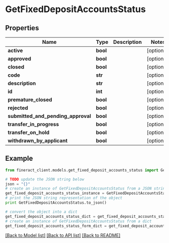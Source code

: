 # GetFixedDepositAccountsStatus


## Properties

Name | Type | Description | Notes
------------ | ------------- | ------------- | -------------
**active** | **bool** |  | [optional] 
**approved** | **bool** |  | [optional] 
**closed** | **bool** |  | [optional] 
**code** | **str** |  | [optional] 
**description** | **str** |  | [optional] 
**id** | **int** |  | [optional] 
**premature_closed** | **bool** |  | [optional] 
**rejected** | **bool** |  | [optional] 
**submitted_and_pending_approval** | **bool** |  | [optional] 
**transfer_in_progress** | **bool** |  | [optional] 
**transfer_on_hold** | **bool** |  | [optional] 
**withdrawn_by_applicant** | **bool** |  | [optional] 

## Example

```python
from fineract_client.models.get_fixed_deposit_accounts_status import GetFixedDepositAccountsStatus

# TODO update the JSON string below
json = "{}"
# create an instance of GetFixedDepositAccountsStatus from a JSON string
get_fixed_deposit_accounts_status_instance = GetFixedDepositAccountsStatus.from_json(json)
# print the JSON string representation of the object
print GetFixedDepositAccountsStatus.to_json()

# convert the object into a dict
get_fixed_deposit_accounts_status_dict = get_fixed_deposit_accounts_status_instance.to_dict()
# create an instance of GetFixedDepositAccountsStatus from a dict
get_fixed_deposit_accounts_status_form_dict = get_fixed_deposit_accounts_status.from_dict(get_fixed_deposit_accounts_status_dict)
```
[[Back to Model list]](../README.md#documentation-for-models) [[Back to API list]](../README.md#documentation-for-api-endpoints) [[Back to README]](../README.md)


